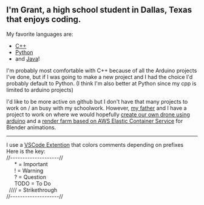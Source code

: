 ## I'm Grant, a high school student in Dallas, Texas that enjoys coding.

My favorite languages are:
*    [C++](https://github.com/grantlemons?tab=repositories&q=&type=&language=c%2B%2B&sort=)
*    [Python](https://github.com/grantlemons?tab=repositories&q=&type=&language=python&sort=)
*    and [Java](https://github.com/grantlemons?tab=repositories&q=&type=&language=java&sort=)!

I'm probably most comfortable with C++ because of all the Arduino projects I've done, but if I was going to make a new project and I had the choice I'd probably default to Python. (I think I'm also better at Python since my cpp is limited to arduino projects)

I'd like to be more active on github but I don't have that many projects to work on / an busy with my schoolwork.
However, [my father](https://github.com/brentlemons) and I have a project to work on where we would hopefully [create our own drone using arduino](https://github.com/brentlemons/drone-telemetry) and a [render farm based on AWS Elastic Container Service](https://github.com/brentlemons/amazon-ecs-blender-farm) for Blender animations.

---

I use a [VSCode Extention](https://marketplace.visualstudio.com/items?itemName=aaron-bond.better-comments) that colors comments depending on prefixes\
Here is the key:  
//--------------------//\
   * = Important\
   ! = Warning\
   ? = Question\
   TODO = To Do\
 //// = Strikethrough\
//--------------------//
